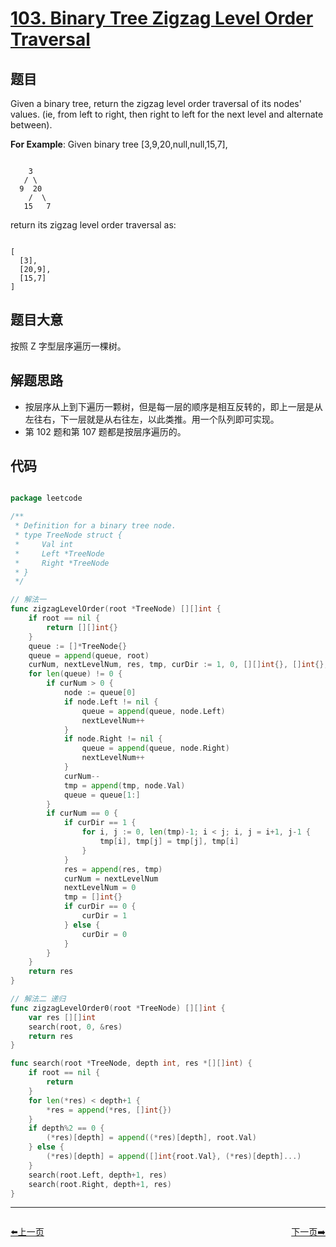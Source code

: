 # [103. Binary Tree Zigzag Level Order Traversal](https://leetcode.com/problems/binary-tree-zigzag-level-order-traversal/)

## 题目

Given a binary tree, return the zigzag level order traversal of its nodes' values. (ie, from left to right, then right to left for the next level and alternate between).

**For Example**:
Given binary tree [3,9,20,null,null,15,7],

```

    3
   / \
  9  20
    /  \
   15   7

```

return its zigzag level order traversal as:

```

[
  [3],
  [20,9],
  [15,7]
]

```
 

## 题目大意

按照 Z 字型层序遍历一棵树。

## 解题思路

- 按层序从上到下遍历一颗树，但是每一层的顺序是相互反转的，即上一层是从左往右，下一层就是从右往左，以此类推。用一个队列即可实现。
- 第 102 题和第 107 题都是按层序遍历的。




## 代码

```go

package leetcode

/**
 * Definition for a binary tree node.
 * type TreeNode struct {
 *     Val int
 *     Left *TreeNode
 *     Right *TreeNode
 * }
 */

// 解法一
func zigzagLevelOrder(root *TreeNode) [][]int {
	if root == nil {
		return [][]int{}
	}
	queue := []*TreeNode{}
	queue = append(queue, root)
	curNum, nextLevelNum, res, tmp, curDir := 1, 0, [][]int{}, []int{}, 0
	for len(queue) != 0 {
		if curNum > 0 {
			node := queue[0]
			if node.Left != nil {
				queue = append(queue, node.Left)
				nextLevelNum++
			}
			if node.Right != nil {
				queue = append(queue, node.Right)
				nextLevelNum++
			}
			curNum--
			tmp = append(tmp, node.Val)
			queue = queue[1:]
		}
		if curNum == 0 {
			if curDir == 1 {
				for i, j := 0, len(tmp)-1; i < j; i, j = i+1, j-1 {
					tmp[i], tmp[j] = tmp[j], tmp[i]
				}
			}
			res = append(res, tmp)
			curNum = nextLevelNum
			nextLevelNum = 0
			tmp = []int{}
			if curDir == 0 {
				curDir = 1
			} else {
				curDir = 0
			}
		}
	}
	return res
}

// 解法二 递归
func zigzagLevelOrder0(root *TreeNode) [][]int {
	var res [][]int
	search(root, 0, &res)
	return res
}

func search(root *TreeNode, depth int, res *[][]int) {
	if root == nil {
		return
	}
	for len(*res) < depth+1 {
		*res = append(*res, []int{})
	}
	if depth%2 == 0 {
		(*res)[depth] = append((*res)[depth], root.Val)
	} else {
		(*res)[depth] = append([]int{root.Val}, (*res)[depth]...)
	}
	search(root.Left, depth+1, res)
	search(root.Right, depth+1, res)
}

```

----------------------------------------------
<div style="display: flex;justify-content: space-between;align-items: center;">
<p><a href="https://books.halfrost.com/leetcode/ChapterFour/0102.Binary-Tree-Level-Order-Traversal/">⬅️上一页</a></p>
<p><a href="https://books.halfrost.com/leetcode/ChapterFour/0104.Maximum-Depth-of-Binary-Tree/">下一页➡️</a></p>
</div>
